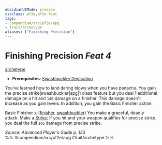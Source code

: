```yaml
---
obsidianUIMode: preview
cssclass: pf2e,pf2e-feat
tags:
- compendium/src/pf2e/apg
- trait/archetype
aliases: ["Finishing Precision"]
---
```

# Finishing Precision  *Feat 4*  
[archetype](../../rules/traits/archetype.md)  

- **Prerequisites**: [Swashbuckler Dedication](swashbuckler-dedication-apg.md)

You've learned how to land daring blows when you have panache. You gain the precise strike|swashbuckler|apg|1 class feature but you deal 1 additional damage on a hit and `1d6` damage on a finisher. This damage doesn't increase as you gain levels. In addition, you gain the Basic Finisher action.

Basic Finisher [>](../../rules/core-rulebook/chapter-9-playing-the-game.md#Actions "Single Action") ([finisher](../../rules/traits/finisher-apg.md), [swashbuckler](../../rules/traits/swashbuckler-apg.md)) You make a graceful, deadly attack. Make a [Strike](../../rules/actions/strike.md); if you hit and your weapon qualifies for precise strike, you deal the full `1d6` damage from precise strike.

*Source: Advanced Player's Guide p. 153*  
%% #compendium/src/pf2e/apg #trait/archetype %%